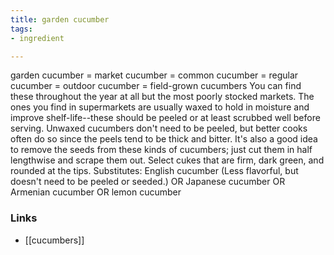 ```yaml
---
title: garden cucumber
tags:
- ingredient

---
```

garden cucumber = market cucumber = common cucumber = regular cucumber = outdoor cucumber = field-grown cucumbers You can find these throughout the year at all but the most poorly stocked markets. The ones you find in supermarkets are usually waxed to hold in moisture and improve shelf-life--these should be peeled or at least scrubbed well before serving. Unwaxed cucumbers don't need to be peeled, but better cooks often do so since the peels tend to be thick and bitter. It's also a good idea to remove the seeds from these kinds of cucumbers; just cut them in half lengthwise and scrape them out. Select cukes that are firm, dark green, and rounded at the tips. Substitutes: English cucumber (Less flavorful, but doesn't need to be peeled or seeded.) OR Japanese cucumber OR Armenian cucumber OR lemon cucumber

### Links

* [[cucumbers]]
